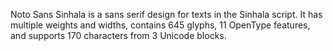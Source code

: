 Noto Sans Sinhala is a sans serif design for texts in the Sinhala script. It has multiple weights and widths, contains 645 glyphs, 11 OpenType features, and supports 170 characters from 3 Unicode blocks.